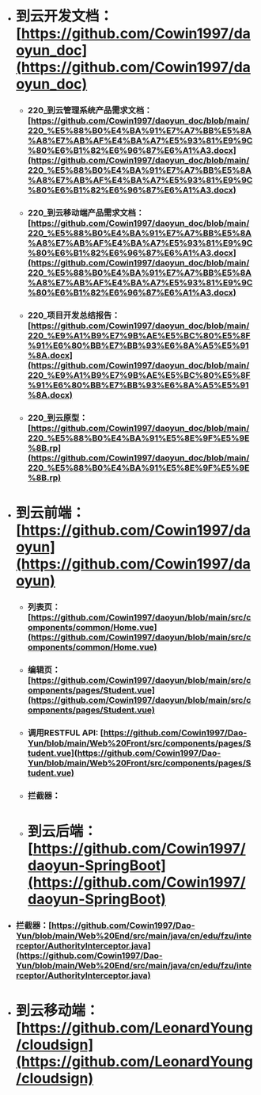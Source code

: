 + # 到云开发文档：[https://github.com/Cowin1997/daoyun_doc](https://github.com/Cowin1997/daoyun_doc)
   - ### 220_到云管理系统产品需求文档：[https://github.com/Cowin1997/daoyun_doc/blob/main/220_%E5%88%B0%E4%BA%91%E7%A7%BB%E5%8A%A8%E7%AB%AF%E4%BA%A7%E5%93%81%E9%9C%80%E6%B1%82%E6%96%87%E6%A1%A3.docx](https://github.com/Cowin1997/daoyun_doc/blob/main/220_%E5%88%B0%E4%BA%91%E7%A7%BB%E5%8A%A8%E7%AB%AF%E4%BA%A7%E5%93%81%E9%9C%80%E6%B1%82%E6%96%87%E6%A1%A3.docx)
   - ### 220_到云移动端产品需求文档：[https://github.com/Cowin1997/daoyun_doc/blob/main/220_%E5%88%B0%E4%BA%91%E7%A7%BB%E5%8A%A8%E7%AB%AF%E4%BA%A7%E5%93%81%E9%9C%80%E6%B1%82%E6%96%87%E6%A1%A3.docx](https://github.com/Cowin1997/daoyun_doc/blob/main/220_%E5%88%B0%E4%BA%91%E7%A7%BB%E5%8A%A8%E7%AB%AF%E4%BA%A7%E5%93%81%E9%9C%80%E6%B1%82%E6%96%87%E6%A1%A3.docx)
   - ### 220_项目开发总结报告：[https://github.com/Cowin1997/daoyun_doc/blob/main/220_%E9%A1%B9%E7%9B%AE%E5%BC%80%E5%8F%91%E6%80%BB%E7%BB%93%E6%8A%A5%E5%91%8A.docx](https://github.com/Cowin1997/daoyun_doc/blob/main/220_%E9%A1%B9%E7%9B%AE%E5%BC%80%E5%8F%91%E6%80%BB%E7%BB%93%E6%8A%A5%E5%91%8A.docx)
   - ### 220_到云原型：[https://github.com/Cowin1997/daoyun_doc/blob/main/220_%E5%88%B0%E4%BA%91%E5%8E%9F%E5%9E%8B.rp](https://github.com/Cowin1997/daoyun_doc/blob/main/220_%E5%88%B0%E4%BA%91%E5%8E%9F%E5%9E%8B.rp)
+ # 到云前端：[https://github.com/Cowin1997/daoyun](https://github.com/Cowin1997/daoyun)
   - ### 列表页：[https://github.com/Cowin1997/daoyun/blob/main/src/components/common/Home.vue](https://github.com/Cowin1997/daoyun/blob/main/src/components/common/Home.vue)
   - ### 编辑页：[https://github.com/Cowin1997/daoyun/blob/main/src/components/pages/Student.vue](https://github.com/Cowin1997/daoyun/blob/main/src/components/pages/Student.vue)
   - ### 调用RESTFUL API: [https://github.com/Cowin1997/Dao-Yun/blob/main/Web%20Front/src/components/pages/Student.vue](https://github.com/Cowin1997/Dao-Yun/blob/main/Web%20Front/src/components/pages/Student.vue)
   - ### 拦截器：[]()
   + # 到云后端：[https://github.com/Cowin1997/daoyun-SpringBoot](https://github.com/Cowin1997/daoyun-SpringBoot)
 - ### 拦截器：[https://github.com/Cowin1997/Dao-Yun/blob/main/Web%20End/src/main/java/cn/edu/fzu/interceptor/AuthorityInterceptor.java](https://github.com/Cowin1997/Dao-Yun/blob/main/Web%20End/src/main/java/cn/edu/fzu/interceptor/AuthorityInterceptor.java)
+ # 到云移动端：[https://github.com/LeonardYoung/cloudsign](https://github.com/LeonardYoung/cloudsign)	